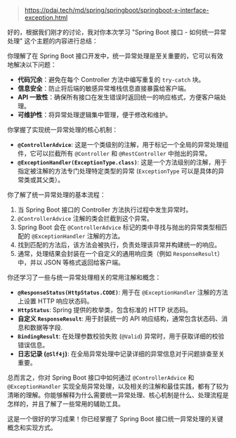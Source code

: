 >https://pdai.tech/md/spring/springboot/springboot-x-interface-exception.html

好的，根据我们刚才的讨论，我对你本次学习 "Spring Boot 接口 - 如何统一异常处理" 这个主题的内容进行总结：

你理解了在 Spring Boot 接口开发中，统一异常处理是至关重要的，它可以有效地解决以下问题：

* **代码冗余**：避免在每个 Controller 方法中编写重复的 `try-catch` 块。
* **信息安全**：防止将后端的敏感异常堆栈信息直接暴露给客户端。
* **API 一致性**：确保所有接口在发生错误时返回统一的响应格式，方便客户端处理。
* **可维护性**：将异常处理逻辑集中管理，便于修改和维护。

你掌握了实现统一异常处理的核心机制：

* **`@ControllerAdvice`**: 这是一个类级别的注解，用于标记一个全局的异常处理组件，它可以拦截所有 `@Controller` 和 `@RestController` 中抛出的异常。
* **`@ExceptionHandler(ExceptionType.class)`**: 这是一个方法级别的注解，用于指定被注解的方法专门处理特定类型的异常 (`ExceptionType` 可以是具体的异常类或其父类）。

你了解了统一异常处理的基本流程：

1.  当 Spring Boot 接口的 Controller 方法执行过程中发生异常时。
2.  `@ControllerAdvice` 注解的类会拦截到这个异常。
3.  Spring Boot 会在 `@ControllerAdvice` 标记的类中寻找与抛出的异常类型相匹配的 `@ExceptionHandler` 注解的方法。
4.  找到匹配的方法后，该方法会被执行，负责处理该异常并构建统一的响应。
5.  通常，处理结果会封装在一个自定义的通用响应类（例如 `ResponseResult`）中，并以 JSON 等格式返回给客户端。

你还学习了一些与统一异常处理相关的常用注解和概念：

* **`@ResponseStatus(HttpStatus.CODE)`**: 用于在 `@ExceptionHandler` 注解的方法上设置 HTTP 响应状态码。
* **`HttpStatus`**: Spring 提供的枚举类，包含标准的 HTTP 状态码。
* **自定义 `ResponseResult`**: 用于封装统一的 API 响应结构，通常包含状态码、消息和数据等字段.
* **`BindingResult`**: 在处理参数校验失败 (`@Valid`) 异常时，用于获取详细的校验错误信息。
* **日志记录 (`@Slf4j`)**: 在全局异常处理中记录详细的异常信息对于问题排查至关重要。

总而言之，你对 Spring Boot 接口中如何通过 `@ControllerAdvice` 和 `@ExceptionHandler` 实现全局异常处理，以及相关的注解和最佳实践，都有了较为清晰的理解。你能够解释为什么需要统一异常处理、核心机制是什么、处理流程是怎样的，并且了解了一些常用的辅助工具。

这是一个很好的学习成果！你已经掌握了 Spring Boot 接口统一异常处理的关键概念和实现方式。